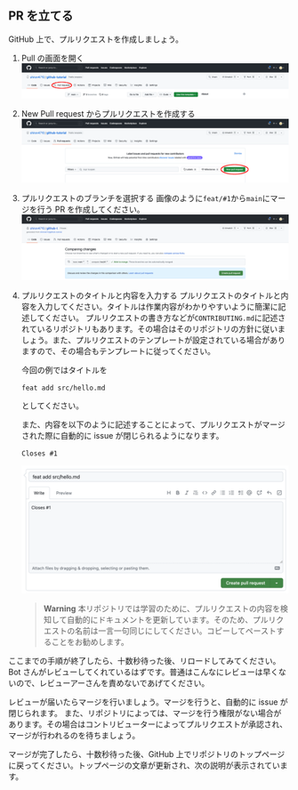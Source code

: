 ## PR を立てる

GitHub 上で、プルリクエストを作成しましょう。

1. Pull の画面を開く
   ![pr-tab](imgs/pr.png)

2. New Pull request からプルリクエストを作成する
   ![new-pr](imgs/new-pr.png)

3. プルリクエストのブランチを選択する
   画像のように`feat/#1`から`main`にマージを行う PR を作成してください。
   ![pr-branch](imgs/pr-branch.png)

4. プルリクエストのタイトルと内容を入力する
   プルリクエストのタイトルと内容を入力してください。タイトルは作業内容がわかりやすいように簡潔に記述してください。
   プルリクエストの書き方などが`CONTRIBUTING.md`に記述されているリポジトリもあります。その場合はそのリポジトリの方針に従いましょう。また、プルリクエストのテンプレートが設定されている場合がありますので、その場合もテンプレートに従ってください。

   今回の例ではタイトルを

   ```
   feat add src/hello.md
   ```

   としてください。

   また、内容を以下のように記述することによって、プルリクエストがマージされた際に自動的に issue が閉じられるようになります。

   ```
   Closes #1
   ```

   ![create-pr](imgs/create-pr.png)

   > **Warning**
   > 本リポジトリでは学習のために、プルリクエストの内容を検知して自動的にドキュメントを更新しています。そのため、プルリクエストの名前は一言一句同じにしてください。コピーしてペーストすることをお勧めします。

ここまでの手順が終了したら、十数秒待った後、リロードしてみてください。Bot さんがレビューしてくれているはずです。普通はこんなにレビューは早くないので、レビューアーさんを責めないであげてください。

レビューが届いたらマージを行いましょう。マージを行うと、自動的に issue が閉じられます。
また、リポジトリによっては、マージを行う権限がない場合があります。その場合はコントリビューターによってプルリクエストが承認され、マージが行われるのを待ちましょう。

マージが完了したら、十数秒待った後、GitHub 上でリポジトリのトップページに戻ってください。トップページの文章が更新され、次の説明が表示されています。

